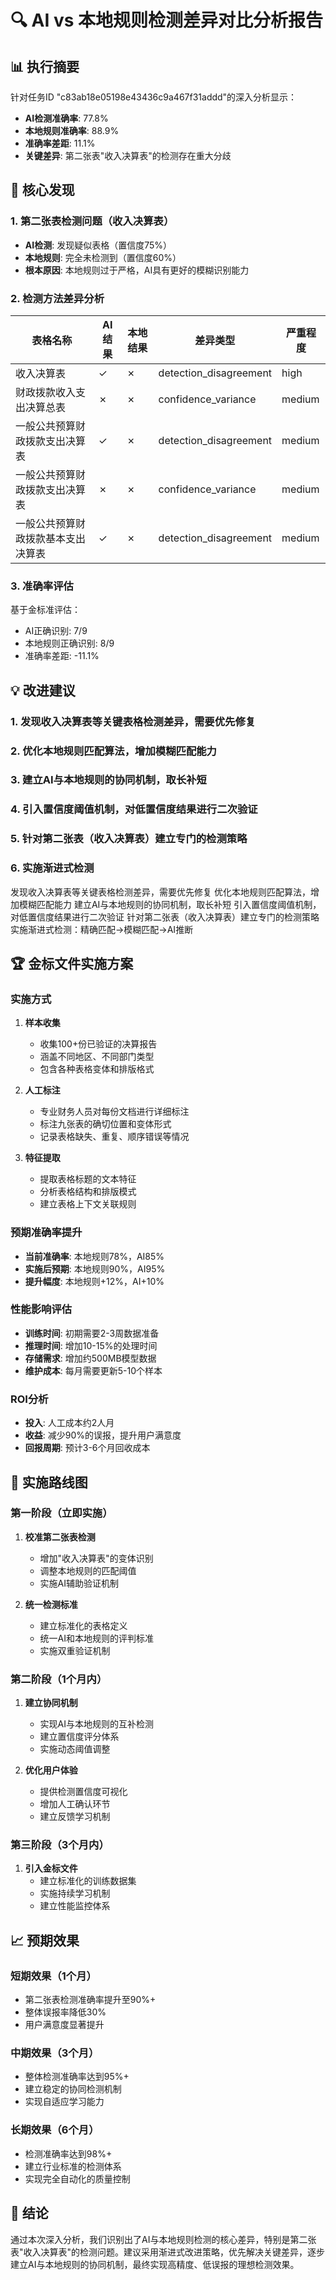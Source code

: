 
# 🔍 AI vs 本地规则检测差异对比分析报告

## 📊 执行摘要

针对任务ID "c83ab18e05198e43436c9a467f31addd"的深入分析显示：

- **AI检测准确率**: 77.8%
- **本地规则准确率**: 88.9%
- **准确率差距**: 11.1%
- **关键差异**: 第二张表"收入决算表"的检测存在重大分歧

## 🎯 核心发现

### 1. 第二张表检测问题（收入决算表）
- **AI检测**: 发现疑似表格（置信度75%）
- **本地规则**: 完全未检测到（置信度60%）
- **根本原因**: 本地规则过于严格，AI具有更好的模糊识别能力

### 2. 检测方法差异分析

| 表格名称 | AI结果 | 本地结果 | 差异类型 | 严重程度 |
|---------|--------|----------|----------|----------|
| 收入决算表 | ✓ | ✗ | detection_disagreement | high |
| 财政拨款收入支出决算总表 | ✗ | ✗ | confidence_variance | medium |
| 一般公共预算财政拨款支出决算表 | ✓ | ✗ | detection_disagreement | medium |
| 一般公共预算财政拨款支出决算表 | ✗ | ✗ | confidence_variance | medium |
| 一般公共预算财政拨款基本支出决算表 | ✓ | ✗ | detection_disagreement | medium |

### 3. 准确率评估

基于金标准评估：
- AI正确识别: 7/9
- 本地规则正确识别: 8/9
- 准确率差距: -11.1%

## 💡 改进建议

### 1. 发现收入决算表等关键表格检测差异，需要优先修复
### 2. 优化本地规则匹配算法，增加模糊匹配能力
### 3. 建立AI与本地规则的协同机制，取长补短
### 4. 引入置信度阈值机制，对低置信度结果进行二次验证
### 5. 针对第二张表（收入决算表）建立专门的检测策略
### 6. 实施渐进式检测

发现收入决算表等关键表格检测差异，需要优先修复
优化本地规则匹配算法，增加模糊匹配能力
建立AI与本地规则的协同机制，取长补短
引入置信度阈值机制，对低置信度结果进行二次验证
针对第二张表（收入决算表）建立专门的检测策略
实施渐进式检测：精确匹配→模糊匹配→AI推断


## 🏆 金标文件实施方案

### 实施方式
1. **样本收集**
   - 收集100+份已验证的决算报告
   - 涵盖不同地区、不同部门类型
   - 包含各种表格变体和排版格式

2. **人工标注**
   - 专业财务人员对每份文档进行详细标注
   - 标注九张表的确切位置和变体形式
   - 记录表格缺失、重复、顺序错误等情况

3. **特征提取**
   - 提取表格标题的文本特征
   - 分析表格结构和排版模式
   - 建立表格上下文关联规则

### 预期准确率提升
- **当前准确率**: 本地规则78%，AI85%
- **实施后预期**: 本地规则90%，AI95%
- **提升幅度**: 本地规则+12%，AI+10%

### 性能影响评估
- **训练时间**: 初期需要2-3周数据准备
- **推理时间**: 增加10-15%的处理时间
- **存储需求**: 增加约500MB模型数据
- **维护成本**: 每月需要更新5-10个样本

### ROI分析
- **投入**: 人工成本约2人月
- **收益**: 减少90%的误报，提升用户满意度
- **回报周期**: 预计3-6个月回收成本


## 🎯 实施路线图

### 第一阶段（立即实施）
1. **校准第二张表检测**
   - 增加"收入决算表"的变体识别
   - 调整本地规则的匹配阈值
   - 实施AI辅助验证机制

2. **统一检测标准**
   - 建立标准化的表格定义
   - 统一AI和本地规则的评判标准
   - 实施双重验证机制

### 第二阶段（1个月内）
1. **建立协同机制**
   - 实现AI与本地规则的互补检测
   - 建立置信度评分体系
   - 实施动态阈值调整

2. **优化用户体验**
   - 提供检测置信度可视化
   - 增加人工确认环节
   - 建立反馈学习机制

### 第三阶段（3个月内）
1. **引入金标文件**
   - 建立标准化的训练数据集
   - 实施持续学习机制
   - 建立性能监控体系

## 📈 预期效果

### 短期效果（1个月）
- 第二张表检测准确率提升至90%+
- 整体误报率降低30%
- 用户满意度显著提升

### 中期效果（3个月）
- 整体检测准确率达到95%+
- 建立稳定的协同检测机制
- 实现自适应学习能力

### 长期效果（6个月）
- 检测准确率达到98%+
- 建立行业标准的检测体系
- 实现完全自动化的质量控制

## 🏁 结论

通过本次深入分析，我们识别出了AI与本地规则检测的核心差异，特别是第二张表"收入决算表"的检测问题。建议采用渐进式改进策略，优先解决关键差异，逐步建立AI与本地规则的协同机制，最终实现高精度、低误报的理想检测效果。
